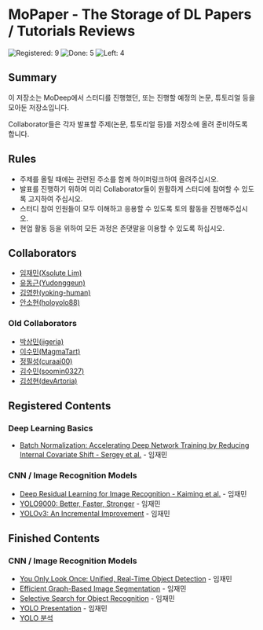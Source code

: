 # MoPaper - The Storage of DL Papers / Tutorials Reviews

![Registered: 9](https://img.shields.io/badge/Registered-9-blue.svg?style=flat-square)
![Done: 5](https://img.shields.io/badge/Done-5-brightgreen.svg?style=flat-square)
![Left: 4](https://img.shields.io/badge/Left-4-yellow.svg?style=flat-square)

## Summary

이 저장소는 MoDeep에서 스터디를 진행했던, 또는 진행할 예정의 논문, 튜토리얼 등을 모아둔 저장소입니다.

Collaborator들은 각자 발표할 주제(논문, 튜토리얼 등)를 저장소에 올려 준비하도록 합니다.

## Rules

* 주제를 올릴 때에는 관련된 주소를 함께 하이퍼링크하여 올려주십시오.
* 발표를 진행하기 위하여 미리 Collaborator들이 원활하게 스터디에 참여할 수 있도록 고지하여 주십시오.
* 스터디 참여 인원들이 모두 이해하고 응용할 수 있도록 토의 활동을 진행해주십시오.
* 현업 활동 등을 위하여 모든 과정은 존댓말을 이용할 수 있도록 하십시오.

## Collaborators

* [임재민(Xsolute Lim)](https://github.com/xsolute)
* [유동근(Yudonggeun)](https://github.com/Yudonggeun)
* [김영한(yoking-human)](https://github.com/yoking-human)
* [안소현(holoyolo88)](https://github.com/holoyolo88)

### Old Collaborators

* [박상민(jigeria)](https://github.com/jigeria)
* [이수민(MagmaTart)](https://github.com/MagmaTart)
* [정필성(curaai00)](https://github.com/curaai00)
* [김수민(soomin0327)](https://github.com/soomin0327)
* [김성현(devArtoria)](https://github.com/devArtoria)

## Registered Contents

### Deep Learning Basics

* [Batch Normalization: Accelerating Deep Network Training by Reducing Internal Covariate Shift - Sergey et al.](https://arxiv.org/pdf/1502.03167.pdf) - 임재민

### CNN / Image Recognition Models

* [Deep Residual Learning for Image Recognition - Kaiming et al.](https://arxiv.org/abs/1512.03385) - 임재민
* [YOLO9000: Better, Faster, Stronger](https://arxiv.org/pdf/1612.08242.pdf) - 임재민
* [YOLOv3: An Incremental Improvement](https://pjreddie.com/media/files/papers/YOLOv3.pdf) - 임재민

## Finished Contents

### CNN / Image Recognition Models

* [You Only Look Once: Unified, Real-Time Object Detection](https://arxiv.org/pdf/1506.02640.pdf) - 임재민
* [Efficient Graph-Based Image Segmentation](http://people.cs.uchicago.edu/~pff/papers/seg-ijcv.pdf) - 임재민
* [Selective Search for Object Recognition](https://ivi.fnwi.uva.nl/isis/publications/2013/UijlingsIJCV2013/UijlingsIJCV2013.pdf) - 임재민
* [YOLO Presentation](https://docs.google.com/presentation/d/1aeRvtKG21KHdD5lg6Hgyhx5rPq_ZOsGjG5rJ1HP7BbA/edit?usp=sharing) - 임재민
* [YOLO 분석](https://curt-park.github.io/2017-03-26/yolo/)
